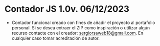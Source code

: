 # Contador JS 1.0v. 06/12/2023

- Contador funcional creado con fines de añadir el proyecto al portafolio personal. Si se desea extraer el ZIP como inspiración o utilizar algún recurso contacte con el creador: sergiorsaweb18@gmail.com. En cualquier caso tomar acreditación de autor.
